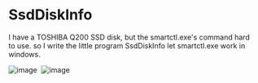 # SsdDiskInfo
 I have a TOSHIBA Q200 SSD disk, but the smartctl.exe's command  hard to use. 
 so I write the little program SsdDiskInfo let smartctl.exe work in windows.

 ![image](https://github.com/basis100/SsdDiskInfo/raw/master/2.jpg)
 ![image](https://github.com/basis100/SsdDiskInfo/raw/master/1.png)

 

 

